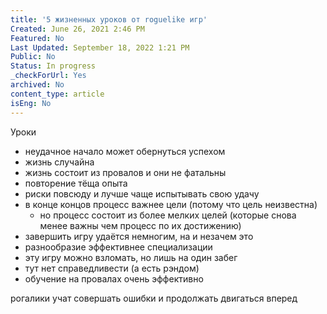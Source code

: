 ```yaml
---
title: '5 жизненных уроков от roguelike игр'
Created: June 26, 2021 2:46 PM
Featured: No
Last Updated: September 18, 2022 1:21 PM
Public: No
Status: In progress
_checkForUrl: Yes
archived: No
content_type: article
isEng: No
---
```


Уроки

- неудачное начало может обернуться успехом
- жизнь случайна
- жизнь состоит из провалов и они не фатальны
- повторение тёща опыта
- риски повсюду и лучше чаще испытывать свою удачу
- в конце концов процесс важнее цели (потому что цель неизвестна)
    - но процесс состоит из более мелких целей (которые снова менее важны чем процесс по их достижению)
- завершить игру удаётся немногим, на и незачем это
- разнообразие эффективнее специализации
- эту игру можно взломать, но лишь на один забег
- тут нет справедливести (а есть рэндом)
- обучение на провалах очень эффективно

рогалики учат совершать ошибки и продолжать двигаться вперед